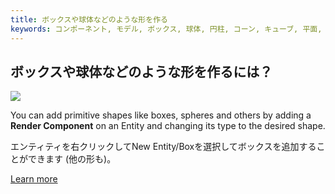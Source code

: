 ```yaml
---
title: ボックスや球体などのような形を作る
keywords: コンポーネント, モデル, ボックス, 球体, 円柱, コーン, キューブ, 平面, 形, 初期
---
```


## ボックスや球体などのような形を作るには？

<img src="https://playcanvas.com/static-assets/instructions/new_box.gif"/>

You can add primitive shapes like boxes, spheres and others by adding a **Render Component** on an Entity and changing its type to the desired shape.

エンティティを右クリックしてNew Entity/Boxを選択してボックスを追加することができます (他の形も)。

[Learn more](https://developer.playcanvas.com/en/user-manual/packs/components/render/)

